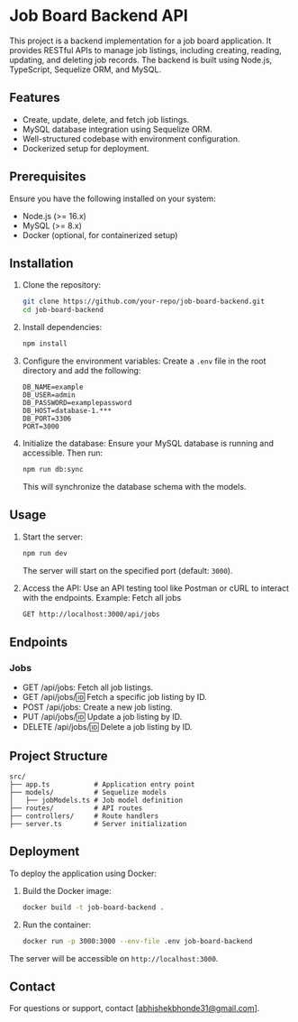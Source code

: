 # Job Board Backend API

This project is a backend implementation for a job board application. It provides RESTful APIs to manage job listings, including creating, reading, updating, and deleting job records. The backend is built using Node.js, TypeScript, Sequelize ORM, and MySQL.

## Features
- Create, update, delete, and fetch job listings.
- MySQL database integration using Sequelize ORM.
- Well-structured codebase with environment configuration.
- Dockerized setup for deployment.

## Prerequisites
Ensure you have the following installed on your system:
- Node.js (>= 16.x)
- MySQL (>= 8.x)
- Docker (optional, for containerized setup)

## Installation
1. Clone the repository:
   ```bash
   git clone https://github.com/your-repo/job-board-backend.git
   cd job-board-backend
   ```

2. Install dependencies:
   ```bash
   npm install
   ```

3. Configure the environment variables:
   Create a `.env` file in the root directory and add the following:
   ```env
   DB_NAME=example
   DB_USER=admin
   DB_PASSWORD=examplepassword
   DB_HOST=database-1.***
   DB_PORT=3306
   PORT=3000
   ```

4. Initialize the database:
   Ensure your MySQL database is running and accessible. Then run:
   ```bash
   npm run db:sync
   ```
   This will synchronize the database schema with the models.

## Usage
1. Start the server:
   ```bash
   npm run dev
   ```
   The server will start on the specified port (default: `3000`).

2. Access the API:
   Use an API testing tool like Postman or cURL to interact with the endpoints.
   Example: Fetch all jobs
   ```bash
   GET http://localhost:3000/api/jobs
   ```

## Endpoints
### Jobs
- GET /api/jobs: Fetch all job listings.
- GET /api/jobs/:id: Fetch a specific job listing by ID.
- POST /api/jobs: Create a new job listing.
- PUT /api/jobs/:id: Update a job listing by ID.
- DELETE /api/jobs/:id: Delete a job listing by ID.

## Project Structure
```plaintext
src/
├── app.ts           # Application entry point
├── models/          # Sequelize models
│   ├── jobModels.ts # Job model definition
├── routes/          # API routes
├── controllers/     # Route handlers         
├── server.ts        # Server initialization
```

## Deployment
To deploy the application using Docker:
1. Build the Docker image:
   ```bash
   docker build -t job-board-backend .
   ```

2. Run the container:
   ```bash
   docker run -p 3000:3000 --env-file .env job-board-backend
   ```

The server will be accessible on `http://localhost:3000`.


## Contact
For questions or support, contact [abhishekbhonde31@gmail.com].

